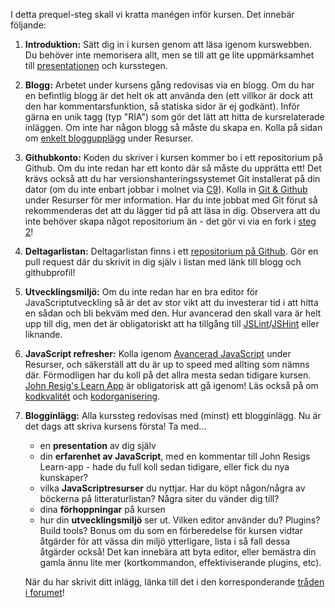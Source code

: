 I detta prequel-steg skall vi kratta manégen inför kursen. Det innebär följande:


1.  **Introduktion:** Sätt dig in i kursen genom att läsa igenom kurswebben. Du behöver inte memorisera allt, men se till att ge lite uppmärksamhet till [presentationen][12] och kursstegen.
1.  **Blogg:** Arbetet under kursens gång redovisas via en blogg. Om du har en befintlig blogg är det helt ok att använda den (ett villkor är dock att den har kommentarsfunktion, så statiska sidor är ej godkänt). Inför gärna en unik tagg (typ "RIA") som gör det lätt att hitta de kursrelaterade inläggen. Om inte har någon blogg så måste du skapa en. Kolla på sidan om [enkelt bloggupplägg][1] under Resurser.
2.  **Githubkonto:** Koden du skriver i kursen kommer bo i ett repositorium på Github. Om du inte redan har ett konto där så måste du upprätta ett! Det krävs också att du har versionshanteringssystemet Git installerat på din dator (om du inte enbart jobbar i molnet via [C9][2]). Kolla in [Git &amp; Github][3] under Resurser för mer information. Har du inte jobbat med Git förut så rekommenderas det att du lägger tid på att läsa in dig. Observera att du inte behöver skapa något repositorium än - det gör vi via en fork i [steg 2][11]!
3.  **Deltagarlistan:** Deltagarlistan finns i ett [repositorium på Github][4]. Gör en pull request där du skrivit in dig själv i listan med länk till blogg och githubprofil!
4.  **Utvecklingsmiljö:** Om du inte redan har en bra editor för JavaScriptutveckling så är det av stor vikt att du investerar tid i att hitta en sådan och bli bekväm med den. Hur avancerad den skall vara är helt upp till dig, men det är obligatoriskt att ha tillgång till [JSLint][5]/[JSHint][6] eller liknande.
5.  **JavaScript refresher:** Kolla igenom [Avancerad JavaScript][7] under Resurser, och säkerställ att du är up to speed med allting som nämns där. Förmodligen har du koll på det allra mesta sedan tidigare kursen. [John Resig's Learn App][8]&nbsp;är obligatorisk att gå igenom! Läs också på om [kodkvalitét][9] och [kodorganisering][10].
6.  **Blogginlägg:** Alla kurssteg redovisas med (minst) ett blogginlägg. Nu är det dags att skriva kursens första! Ta med...
    *   en **presentation** av dig själv
    *   din **erfarenhet av JavaScript**, med en kommentar till John Resigs Learn-app - hade du full koll sedan tidigare, eller fick du nya kunskaper?
    *   vilka **JavaScriptresurser** du nyttjar. Har du köpt någon/några av böckerna på litteraturlistan? Några siter du vänder dig till?
    *   dina **förhoppningar** på kursen
    *   hur din **utvecklingsmiljö** ser ut. Vilken editor använder du? Plugins? Build tools? Bonus om du som en förberedelse för kursen vidtar åtgärder för att vässa din miljö ytterligare, lista i så fall dessa åtgärder också! Det kan innebära att byta editor, eller bemästra din gamla ännu lite mer (kortkommandon, effektiviserande plugins, etc).

    När du har skrivit ditt inlägg, länka till det i den korresponderande [tråden i forumet][13]!

 [1]: http://coursepress.lnu.se/kurs/ria-utveckling-med-javascript/enkelt-bloggupplagg/ "Enkelt bloggupplägg"
 [2]: http://coursepress.lnu.se/kurs/ria-utveckling-med-javascript/cloud9-editor/
 [3]: http://coursepress.lnu.se/kurs/ria-utveckling-med-javascript/git-github/ "Git &amp; Github"
 [4]: https://github.com/krawaller/riadeltagare2013/
 [5]: http://www.jslint.com
 [6]: http://www.jshint.com
 [7]: http://coursepress.lnu.se/kurs/ria-utveckling-med-javascript/asynchronous-javascript/ "Avancerad JavaScript"
 [8]: http://ejohn.org/apps/learn "Learn"
 [9]: https://coursepress.lnu.se/kurs/ria-utveckling-med-javascript/kodkvalitet/
 [10]: https://coursepress.lnu.se/kurs/ria-utveckling-med-javascript/kodorganisering/ 
 [11]: https://coursepress.lnu.se/kurs/ria-utveckling-med-javascript/steg-2-hello-world/
 [12]: https://coursepress.lnu.se/kurs/ria-utveckling-med-javascript/om/
 [13]: https://coursepress.lnu.se/grupper/ria-utveckling-med-javascript-vt13/forum/topic/steg-0-kratta-manegen/